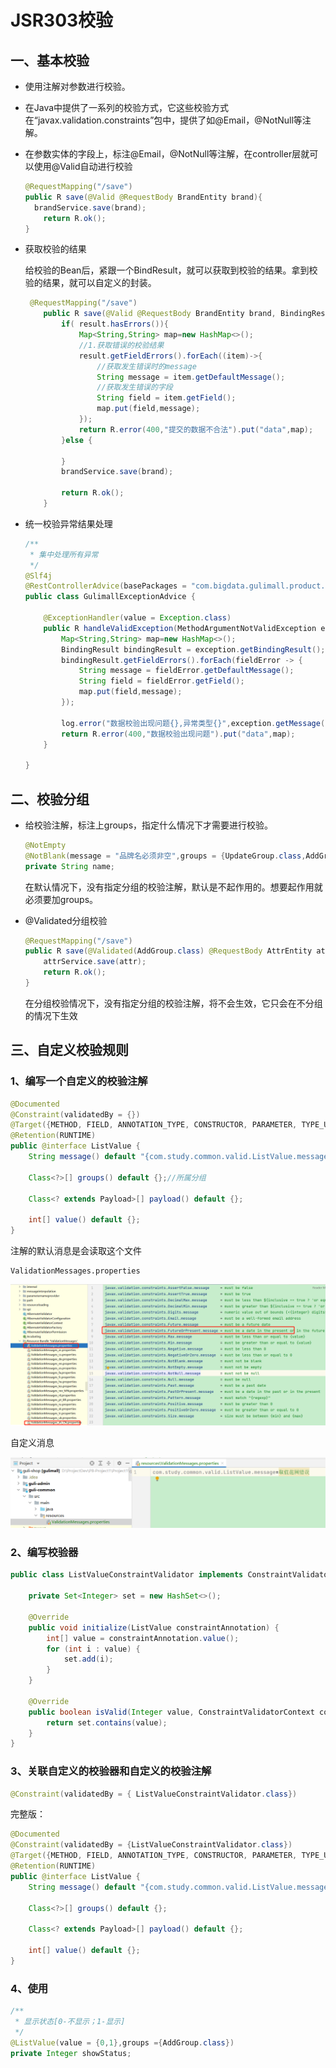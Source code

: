 # JSR303校验

## 一、基本校验

- 使用注解对参数进行校验。

- 在Java中提供了一系列的校验方式，它这些校验方式在“javax.validation.constraints”包中，提供了如@Email，@NotNull等注解。

- 在参数实体的字段上，标注@Email，@NotNull等注解，在controller层就可以使用@Valid自动进行校验

  ```java
  @RequestMapping("/save")
  public R save(@Valid @RequestBody BrandEntity brand){
  	brandService.save(brand);
      return R.ok();
  }
  ```

- 获取校验的结果

  给校验的Bean后，紧跟一个BindResult，就可以获取到校验的结果。拿到校验的结果，就可以自定义的封装。

  ```java
   @RequestMapping("/save")
      public R save(@Valid @RequestBody BrandEntity brand, BindingResult result){
          if( result.hasErrors()){
              Map<String,String> map=new HashMap<>();
              //1.获取错误的校验结果
              result.getFieldErrors().forEach((item)->{
                  //获取发生错误时的message
                  String message = item.getDefaultMessage();
                  //获取发生错误的字段
                  String field = item.getField();
                  map.put(field,message);
              });
              return R.error(400,"提交的数据不合法").put("data",map);
          }else {
  
          }
          brandService.save(brand);
  
          return R.ok();
      }
  ```

- 统一校验异常结果处理

  ```java
  /**
   * 集中处理所有异常
   */
  @Slf4j
  @RestControllerAdvice(basePackages = "com.bigdata.gulimall.product.controller")
  public class GulimallExceptionAdvice {
  
      @ExceptionHandler(value = Exception.class)
      public R handleValidException(MethodArgumentNotValidException exception){
          Map<String,String> map=new HashMap<>();
          BindingResult bindingResult = exception.getBindingResult();
          bindingResult.getFieldErrors().forEach(fieldError -> {
              String message = fieldError.getDefaultMessage();
              String field = fieldError.getField();
              map.put(field,message);
          });
  
          log.error("数据校验出现问题{},异常类型{}",exception.getMessage(),exception.getClass());
          return R.error(400,"数据校验出现问题").put("data",map);
      }
  
  }
  ```

## 二、校验分组

- 给校验注解，标注上groups，指定什么情况下才需要进行校验。

  ```java
  @NotEmpty
  @NotBlank(message = "品牌名必须非空",groups = {UpdateGroup.class,AddGroup.class})
  private String name;
  ```

  在默认情况下，没有指定分组的校验注解，默认是不起作用的。想要起作用就必须要加groups。

- @Validated分组校验

  ```java
  @RequestMapping("/save")
  public R save(@Validated(AddGroup.class) @RequestBody AttrEntity attr){
      attrService.save(attr);
      return R.ok();
  }
  ```

  在分组校验情况下，没有指定分组的校验注解，将不会生效，它只会在不分组的情况下生效

## 三、自定义校验规则

### 1、编写一个自定义的校验注解

```java
@Documented
@Constraint(validatedBy = {})
@Target({METHOD, FIELD, ANNOTATION_TYPE, CONSTRUCTOR, PARAMETER, TYPE_USE})
@Retention(RUNTIME)
public @interface ListValue {
    String message() default "{com.study.common.valid.ListValue.message}";//默认的提示信息

    Class<?>[] groups() default {};//所属分组

    Class<? extends Payload>[] payload() default {};

    int[] value() default {};
}
```

注解的默认消息是会读取这个文件

```properties
ValidationMessages.properties
```

![](images/jsr303-1.png)

自定义消息

![](images/jsr303-2.png)

### 2、编写校验器

```java
public class ListValueConstraintValidator implements ConstraintValidator<ListValue, Integer> {
    
    private Set<Integer> set = new HashSet<>();

    @Override
    public void initialize(ListValue constraintAnnotation) {
        int[] value = constraintAnnotation.value();
        for (int i : value) {
            set.add(i);
        }
    }

    @Override
    public boolean isValid(Integer value, ConstraintValidatorContext context) {
        return set.contains(value);
    }
}
```

### 3、关联自定义的校验器和自定义的校验注解

```java
@Constraint(validatedBy = { ListValueConstraintValidator.class})
```

完整版：

```java
@Documented
@Constraint(validatedBy = {ListValueConstraintValidator.class})
@Target({METHOD, FIELD, ANNOTATION_TYPE, CONSTRUCTOR, PARAMETER, TYPE_USE})
@Retention(RUNTIME)
public @interface ListValue {
    String message() default "{com.study.common.valid.ListValue.message}";

    Class<?>[] groups() default {};

    Class<? extends Payload>[] payload() default {};

    int[] value() default {};
}
```

### 4、使用

```java
/**
 * 显示状态[0-不显示；1-显示]
 */
@ListValue(value = {0,1},groups ={AddGroup.class})
private Integer showStatus;
```


